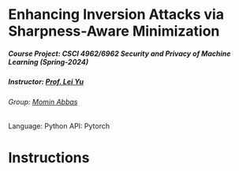 # Enhancing Inversion Attacks via Sharpness-Aware Minimization
##### Course Project: CSCI 4962/6962 Security and Privacy of Machine Learning (Spring-2024) 
##### Instructor: [Prof. Lei Yu](https://leiyucs.github.io/)
###### Group: [Momin Abbas](https://mominabbas.github.io/)
Language: Python
API: Pytorch

# Instructions


